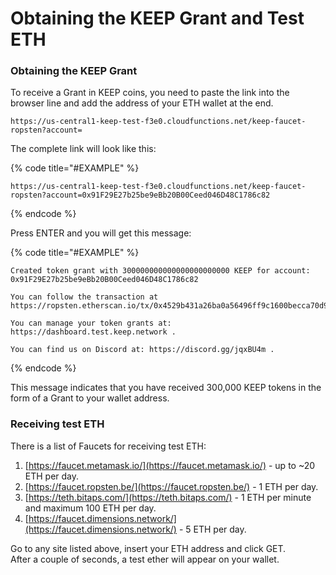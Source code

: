 # Obtaining the KEEP Grant and Test ETH

### Obtaining the KEEP Grant

To receive a Grant in KEEP coins, you need to paste the link into the browser line and add the address of your ETH wallet at the end.

```text
https://us-central1-keep-test-f3e0.cloudfunctions.net/keep-faucet-ropsten?account=
```

The complete link will look like this:

{% code title="\#EXAMPLE" %}
```text
https://us-central1-keep-test-f3e0.cloudfunctions.net/keep-faucet-ropsten?account=0x91F29E27b25be9eBb20B00Ceed046D48C1786c82
```
{% endcode %}

Press ENTER and you will get this message:

{% code title="\#EXAMPLE" %}
```text
Created token grant with 300000000000000000000000 KEEP for account: 0x91F29E27b25be9eBb20B00Ceed046D48C1786c82

You can follow the transaction at https://ropsten.etherscan.io/tx/0x4529b431a26ba0a56496ff9c1600becca70d9eaf0469d920d942b365a2736e5c

You can manage your token grants at: https://dashboard.test.keep.network .

You can find us on Discord at: https://discord.gg/jqxBU4m .
```
{% endcode %}

This message indicates that you have received 300,000 KEEP tokens in the form of a Grant to your wallet address.

### Receiving test ETH

There is a list of Faucets for receiving test ETH:

1. [https://faucet.metamask.io/](https://faucet.metamask.io/) - up to ~20 ETH per day.
2. [https://faucet.ropsten.be/](https://faucet.ropsten.be/) - 1 ETH per day.
3. [https://teth.bitaps.com/](https://teth.bitaps.com/) - 1 ETH per minute and maximum 100 ETH per day.
4. [https://faucet.dimensions.network/](https://faucet.dimensions.network/) - 5 ETH per day.

Go to any site listed above, insert your ETH address and click GET.  
After a couple of seconds, a test ether will appear on your wallet.

